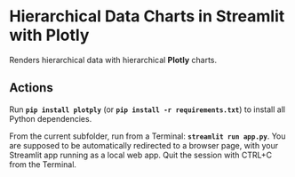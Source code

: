 # Hierarchical Data Charts in Streamlit with Plotly

Renders hierarchical data with hierarchical **Plotly** charts.

## Actions

Run **`pip install plotply`** (or **`pip install -r requirements.txt`**) to install all Python dependencies.

From the current subfolder, run from a Terminal: **`streamlit run app.py`**. You are supposed to be automatically redirected to a browser page, with your Streamlit app running as a local web app. Quit the session with CTRL+C from the Terminal.
